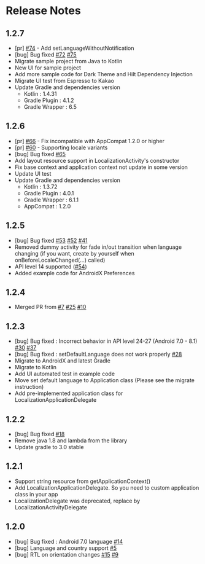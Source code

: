 Release Notes
====
1.2.7
----
* [pr] [#74](https://github.com/akexorcist/Localization/pull/74) - Add setLanguageWithoutNotification
* [bug] Bug fixed [#72](https://github.com/akexorcist/Localization/issues/72) [#75](https://github.com/akexorcist/Localization/issues/75)
* Migrate sample project from Java to Kotlin
* New UI for sample project
* Add more sample code for Dark Theme and Hilt Dependency Injection 
* Migrate UI test from Espresso to Kakao
* Update Gradle and dependencies version
  * Kotlin : 1.4.31
  * Gradle Plugin : 4.1.2
  * Gradle Wrapper : 6.5

1.2.6
----
* [pr] [#66](https://github.com/akexorcist/Android-Localization/issues/66) - Fix incompatible with AppCompat 1.2.0 or higher
* [pr] [#60](https://github.com/akexorcist/Android-Localization/issues/60) - Supporting locale variants
* [bug] Bug fixed [#65](https://github.com/akexorcist/Android-Localization/issues/65)
* Add layout resource support in LocalizationActivity's constructor 
* Fix base context and application context not update in some version
* Update UI test
* Update Gradle and dependencies version
  * Kotlin : 1.3.72
  * Gradle Plugin : 4.0.1
  * Gradle Wrapper : 6.1.1 
  * AppCompat : 1.2.0 

1.2.5
----
* [bug] Bug fixed [#53](https://github.com/akexorcist/Android-Localization/issues/53) [#52](https://github.com/akexorcist/Android-Localization/issues/52) [#41](https://github.com/akexorcist/Android-Localization/issues/41)
* Removed dummy activity for fade in/out transition when language changing (if you want, create by yourself when onBeforeLocaleChanged(...) called)
* API level 14 supported ([#54](https://github.com/akexorcist/Android-Localization/issues/54))
* Added example code for AndroidX Preferences 

1.2.4
----
* Merged PR from [#7](https://github.com/akexorcist/Android-Localization/pull/7) [#25](https://github.com/akexorcist/Android-Localization/pull/25) [#10](https://github.com/akexorcist/Android-Localization/pull/10)
 
1.2.3
----
* [bug] Bug fixed : Incorrect behavior in API level 24-27 (Android 7.0 - 8.1) [#30](https://github.com/akexorcist/Android-Localization/issues/30) [#37](https://github.com/akexorcist/Android-Localization/issues/37)
* [bug] Bug fixed : setDefaultLanguage does not work properly [#28](https://github.com/akexorcist/Android-Localization/issues/28)
* Migrate to AndroidX and latest Gradle
* Migrate to Kotlin
* Add UI automated test in example code
* Move set default language to Application class (Please see the migrate instruction)
* Add pre-implemented application class for LocalizationApplicationDelegate

1.2.2
----
* [bug] Bug fixed [#18](https://github.com/akexorcist/Android-Localization/issues/18) 
* Remove java 1.8 and lambda from the library 
* Update gradle to 3.0 stable

1.2.1
----
* Support string resource from getApplicationContext() 
* Add LocalizationApplicationDelegate. So you need to custom application class in your app
* LocalizationDelegate was deprecated, replace by LocalizationActivityDelegate 

1.2.0
----
* [bug] Bug fixed : Android 7.0 language [#14](https://github.com/akexorcist/Android-Localization/issues/14)
* [bug] Language and country support [#5](https://github.com/akexorcist/Android-Localization/issues/5)
* [bug] RTL on orientation changes [#15](https://github.com/akexorcist/Android-Localization/issues/15) [#9](https://github.com/akexorcist/Android-Localization/issues/9)